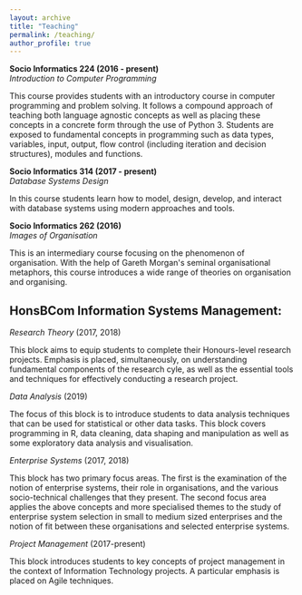 ```yaml
---
layout: archive
title: "Teaching"
permalink: /teaching/
author_profile: true
---
```


**Socio Informatics 224 (2016 - present)**<br/>
*Introduction to Computer Programming*<br/>

This course provides students with an introductory course in computer programming and problem solving. It follows a compound approach of teaching both language agnostic concepts as well as placing these concepts in a concrete form through the use of Python 3. Students are exposed to fundamental concepts in programming such as data types, variables, input, output, flow control (including iteration and decision structures), modules and functions.

**Socio Informatics 314 (2017 - present)**<br/>
*Database Systems Design*<br/>

In this course students learn how to model, design, develop, and interact with database systems using modern approaches and tools.

**Socio Informatics 262 (2016)**<br/>
*Images of Organisation*<br/>

This is an intermediary course focusing on the phenomenon of organisation. With the help of Gareth Morgan's seminal organisational metaphors, this course introduces a wide range of theories on organisation and organising.

## HonsBCom Information Systems Management: 

*Research Theory* (2017, 2018)<br/>

This block aims to equip students to complete their Honours-level research projects. Emphasis is placed, simultaneously, on understanding fundamental components of the research cyle, as well as the essential tools and techniques for effectively conducting a research project.

*Data Analysis* (2019)<br/>

The focus of this block is to introduce students to data analysis techniques that can be used for statistical or other data tasks. This block covers programming in R, data cleaning, data shaping and manipulation as well as some exploratory data analysis and visualisation. 

*Enterprise Systems* (2017, 2018)<br/>

This block has two primary focus areas. The first is the examination of the notion of enterprise systems, their role in organisations, and the various socio-technical challenges that they present. The second focus area applies the above concepts and more specialised themes to the study of enterprise system selection in small to medium sized enterprises and the notion of fit between these organisations and selected enterprise systems.

*Project Management* (2017-present)<br/>

This block introduces students to key concepts of project management in the context of Information Technology projects. A particular emphasis is placed on Agile techniques.



